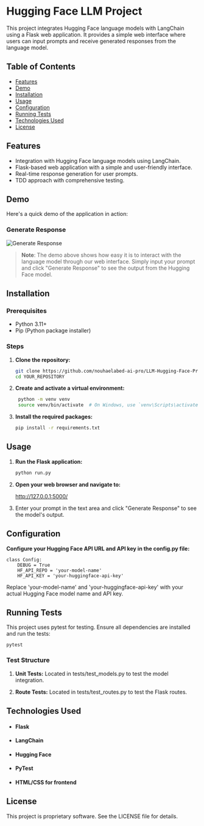 
# Hugging Face LLM Project

This project integrates Hugging Face language models with LangChain using a Flask web application. It provides a simple web interface where users can input prompts and receive generated responses from the language model.

## Table of Contents

- [Features](#features)
- [Demo](#demo)
- [Installation](#installation)
- [Usage](#usage)
- [Configuration](#configuration)
- [Running Tests](#running-tests)
- [Technologies Used](#technologies-used)
- [License](#license)

## Features

- Integration with Hugging Face language models using LangChain.
- Flask-based web application with a simple and user-friendly interface.
- Real-time response generation for user prompts.
- TDD approach with comprehensive testing.

## Demo

Here's a quick demo of the application in action:

### Generate Response

![Generate Response](assets/generate-response-demo.gif)

> **Note**: The demo above shows how easy it is to interact with the language model through our web interface. Simply input your prompt and click "Generate Response" to see the output from the Hugging Face model.

## Installation

### Prerequisites

- Python 3.11+
- Pip (Python package installer)

### Steps

1. **Clone the repository:**

   ```bash
   git clone https://github.com/nouhaelabed-ai-pro/LLM-Hugging-Face-Project.git
   cd YOUR_REPOSITORY
   
2. **Create and activate a virtual environment:**

   ```bash
    python -m venv venv
    source venv/bin/activate  # On Windows, use `venv\Scripts\activate`
   
3. **Install the required packages:**

    ```bash
    pip install -r requirements.txt
   
## Usage

1. **Run the Flask application:**

    ```bash
    python run.py

2. **Open your web browser and navigate to:**

    http://127.0.0.1:5000/

3. Enter your prompt in the text area and click "Generate Response" to see the model's output.

## Configuration

**Configure your Hugging Face API URL and API key in the config.py file:**

    class Config:
        DEBUG = True
        HF_API_REPO = 'your-model-name'
        HF_API_KEY = 'your-huggingface-api-key'

Replace 'your-model-name' and 'your-huggingface-api-key' with your actual Hugging Face model name and API key.


## Running Tests
This project uses pytest for testing. Ensure all dependencies are installed and run the tests:

    pytest

### Test Structure
1. **Unit Tests:** 
    Located in tests/test_models.py to test the model integration. 

2. **Route Tests:**
    Located in tests/test_routes.py to test the Flask routes.

## Technologies Used

- #### Flask
- #### LangChain
- #### Hugging Face
- #### PyTest
- #### HTML/CSS for frontend


## License
This project is proprietary software. See the LICENSE file for details.
